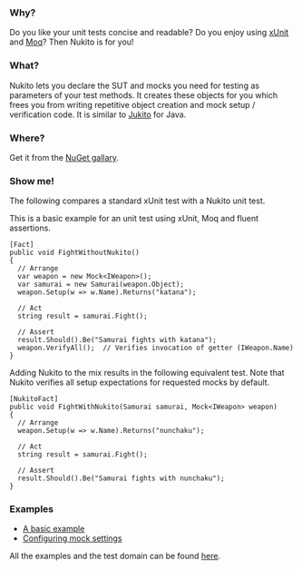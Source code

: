 ### Why?
Do you like your unit tests concise and readable?
Do you enjoy using [xUnit][xunit] and [Moq][moq]?
Then Nukito is for you!

### What?
Nukito lets you declare the SUT and mocks you need for testing as parameters of your test methods.
It creates these objects for you which frees you from writing repetitive object creation and mock setup / verification code.
It is similar to [Jukito][jukito] for Java.

### Where?
Get it from the [NuGet gallary][nuget].

### Show me!
The following compares a standard xUnit test with a Nukito unit test.

This is a basic example for an unit test using xUnit, Moq and fluent assertions.

    [Fact]
    public void FightWithoutNukito()
    {
      // Arrange
      var weapon = new Mock<IWeapon>();
      var samurai = new Samurai(weapon.Object);
      weapon.Setup(w => w.Name).Returns("katana");

      // Act
      string result = samurai.Fight();

      // Assert
      result.Should().Be("Samurai fights with katana");
      weapon.VerifyAll();  // Verifies invocation of getter (IWeapon.Name)
    }


Adding Nukito to the mix results in the following equivalent test.
Note that Nukito verifies all setup expectations for requested mocks by default.

    [NukitoFact]
    public void FightWithNukito(Samurai samurai, Mock<IWeapon> weapon)
    {
      // Arrange
      weapon.Setup(w => w.Name).Returns("nunchaku");

      // Act
      string result = samurai.Fight();

      // Assert
      result.Should().Be("Samurai fights with nunchaku");
    }


### Examples

* [A basic example](http://github.com/yln/Nukito/blob/master/Nukito.Test/Example/BasicExample.cs)
* [Configuring mock settings](http://github.com/yln/Nukito/blob/master/Nukito.Test/Example/SettingsExample.cs)

All the examples and the test domain can be found [here][examples].


[xunit]: http://xunit.codeplex.com
[moq]: http://code.google.com/p/moq/wiki/QuickStart
[jukito]: http://code.google.com/p/jukito
[nuget]: http://nuget.org/List/Packages/Nukito
[wiki]: http://github.com/yln/Nukito/wiki
[examples]: http://github.com/yln/Nukito/tree/master/Nukito.Test/Example
